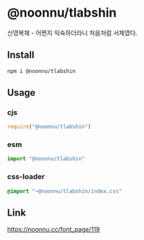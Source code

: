 # @noonnu/tlabshin
신영복체 - 어쩐지 익숙하더라니 처음처럼 서체였다.

## Install
```sh
npm i @noonnu/tlabshin
```
## Usage
### cjs
```js
require("@noonnu/tlabshin")
```
### esm
```js
import "@noonnu/tlabshin"
```
### css-loader
```css
@import "~@noonnu/tlabshin/index.css"
```

## Link
https://noonnu.cc/font_page/119